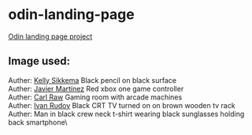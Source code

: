 # odin-landing-page
[Odin landing page project](https://www.theodinproject.com/lessons/foundations-landing-page)

## Image used:
Auther: [Kelly Sikkema](https://unsplash.com/photos/VX0bsbyBxpM) Black pencil on black surface\
Auther: [Javier Martínez](https://unsplash.com/photos/hUD0PUczwJQ) Red xbox one game controller\
Auther: [Carl Raw](https://unsplash.com/photos/m3hn2Kn5Bns) Gaming room with arcade machines\
Auther: [Ivan Rudoy](https://unsplash.com/photos/H1CzGhDhSAY) Black CRT TV turned on on brown wooden tv rack\
Auther: [](https://unsplash.com/photos/HI6gy-p-WBI) Man in black crew neck t-shirt wearing black sunglasses holding back smartphone\
